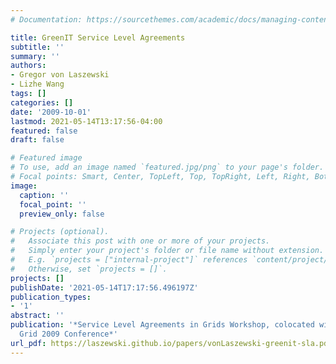 ```yaml
---
# Documentation: https://sourcethemes.com/academic/docs/managing-content/

title: GreenIT Service Level Agreements
subtitle: ''
summary: ''
authors:
- Gregor von Laszewski
- Lizhe Wang
tags: []
categories: []
date: '2009-10-01'
lastmod: 2021-05-14T13:17:56-04:00
featured: false
draft: false

# Featured image
# To use, add an image named `featured.jpg/png` to your page's folder.
# Focal points: Smart, Center, TopLeft, Top, TopRight, Left, Right, BottomLeft, Bottom, BottomRight.
image:
  caption: ''
  focal_point: ''
  preview_only: false

# Projects (optional).
#   Associate this post with one or more of your projects.
#   Simply enter your project's folder or file name without extension.
#   E.g. `projects = ["internal-project"]` references `content/project/deep-learning/index.md`.
#   Otherwise, set `projects = []`.
projects: []
publishDate: '2021-05-14T17:17:56.496197Z'
publication_types:
- '1'
abstract: ''
publication: '*Service Level Agreements in Grids Workshop, colocated with IEEE/ACM
  Grid 2009 Conference*'
url_pdf: https://laszewski.github.io/papers/vonLaszewski-greenit-sla.pdf
---
```

